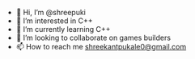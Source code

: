 - 👋 Hi, I’m @shreepuki
- 👀 I’m interested in C++
- 🌱 I’m currently learning C++
- 💞️ I’m looking to collaborate on games builders
- 📫 How to reach me shreekantpukale0@gmail.com

<!---
shreepuki/shreepuki is a ✨ special ✨ repository because its `README.md` (this file) appears on your GitHub profile.
You can click the Preview link to take a look at your changes.
--->
